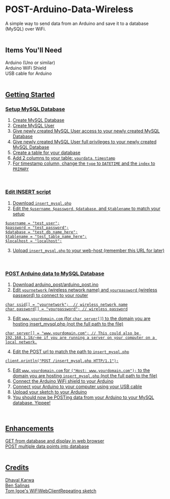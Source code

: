 POST-Arduino-Data-Wireless
=================

A simple way to send data from an Arduino and save it to a database (MySQL) over WiFi.<br /> 
<br />

Items You'll Need
-------------
Arduino (Uno or similar)<br />
Arduino WiFi Shield<br />
USB cable for Arduino<br />
<a href="https://github.com/ericbenwa/POST-Arduino-Data/archive/master.zip"><br />


Getting Started
-------------

### Setup MySQL Database<br />
1. Create MySQL Database<br />
2. Create MySQL User<br />
3. Give newly created MySQL User access to your newly created MySQL Database<br />
4. Give newly created MySQL User full privileges to your newly created MySQL Database<br />
5. Create a table for your database<br />
6. Add 2 columns to your table: `yourdata`, `timestamp`<br />
7. For timestamp column, change the `type` to `DATETIME` and the `index` to `PRIMARY`<br />
<br />

### Edit INSERT script<br />
1. Download `insert_mysql.php`<br />
2. Edit the `$username`, `$password`, `$database`, and `$tablename` to match your setup<br />
```
$username = "test_user";
$password = "test_password";
$database = "test_db_name_here";
$tablename = "test_table_name_here";
$localhost = "localhost";
```
3. Upload `insert_mysql.php` to your web-host (remember this URL for later)<br />
<br />

### POST Arduino data to MySQL Database<br />
1. Download arduino_post/arduino_post.ino<br />
2. Edit `yournetwork` (wireless network name) and `yourpassword` (wireless password) to connect to your router<br />
```
char ssid[] = "yournetwork";  // wireless network name
char password[] = "yourpassword"; // wireless password
```
3. Edit `www.yourdomain.com` (for `char server[]`) to the domain you are hosting insert_mysql.php (not the full path to the file)<br />
```
char server[] = "www.yourdomain.com"; // This could also be 192.168.1.18/~me if you are running a server on your computer on a local network.
```
4. Edit the POST url to match the path to `insert_mysql.php`<br />
```
client.println("POST /insert_mysql.php HTTP/1.1");
```
5. Edit `www.yourdomain.com` for `("Host: www.yourdomain.com");` to the domain you are hosting `insert_mysql.php` (not the full path to the file) 
6. Connect the Arduino WiFi shield to your Arduino<br />
7. Connect your Arduino to your computer using your USB cable<br />
8. Upload your sketch to your Arduino<br />
9. You should now be POSTing data from your Arduino to your MySQL database. Yippee!<br />
<br />

Enhancements
-------------
GET from database and display in web browser<br />
POST multiple data points into database<br />
<br />


Credits
-------------

<a href="https://github.com/dk4invo">Dhaval Karwa</a><br />
<a href="https://github.com/bsalinas">Ben Salinas</a><br />
<a href="http://arduino.cc/en/Tutorial/WiFiWebClientRepeating">Tom Igoe's WiFiWebClientRepeating sketch</a>
